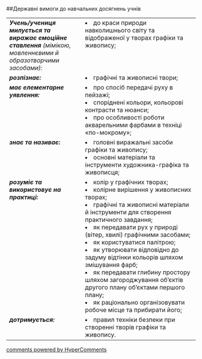 <div id="hypercomments_widget" class="js-hypercomments-widget invisible"></div>

##Державні вимоги до навчальних досягнень учнів

<table>
<tbody>
<tr>
<td width="40%" style="vertical-align:top !important;">
<i><b>Учень/учениця милується та виражає емоційне ставлення</b> (мімікою, мовленнєвими й образотворчими засобами):</i><br>
</td>
<td style="vertical-align:top !important;">
<li>до краси природи навколишнього світу та відображеної у творах графіки та живопису;</li>
</td>
</tr>
<tr>
<td width="40%" style="vertical-align:top !important;">
<i><b>розпізнає:</b></i><br>
</td>
<td>
<li>графічні та живописні твори;</li>
</td>
</tr>
<tr>
<td width="40%" style="vertical-align:top !important;">
<i><b>має елементарне уявлення:</b></i><br>
</td>
<td>
<li>про спосіб передачі руху в пейзажі;</li>
<li>споріднені кольори, кольорові контрасти та нюанси;</li>
<li>про особливості роботи акварельними фарбами в техніці «по-мокрому»;</li>
</td>
</tr>
<tr>
<td width="40%" style="vertical-align:top !important;">
<i><b>знає та називає:</b></i><br>
</td>
<td>
<li>головні виражальні засоби графіки та живопису;</li>
<li>основні матеріали та інструменти художника-графіка та живописця;</li>
</td>
</tr>
<tr>
<td width="40%" style="vertical-align:top !important;">
<i><b>розуміє та використовує на практиці:</b></i><br>
</td>
<td>
<li>колір у графічних творах;</li>
<li>колірне вирішення у живописних творах;</li>
<li>графічні та живописні матеріали й інструменти для створення практичного завдання;</li>
<li>як передавати рух у природі (вітер, хвилі) графічними засобами;</li>
<li>як користуватися палітрою;</li>
<li>як утворювати відповідно до задуму відтінки кольорів шляхом змішування фарб;</li>
<li>як передавати глибину простору шляхом загороджування об’єктів другого плану об’єктами першого плану;</li>
<li>як раціонально організовувати робоче місце та прибирати його;</li>
</td>
</tr>
<tr>
<td width="40%" style="vertical-align:top !important;">
<i><b>дотримується:</b></i><br>
</td>
<td>
<li>правил техніки безпеки при створенні творів графіки та живопису.</li>
</td>
</tr>
</tbody>
</table>


<div class="js-hypercomments-container">
    <a href="http://hypercomments.com" class="hc-link" title="comments widget">comments powered by HyperComments</a>
</div>